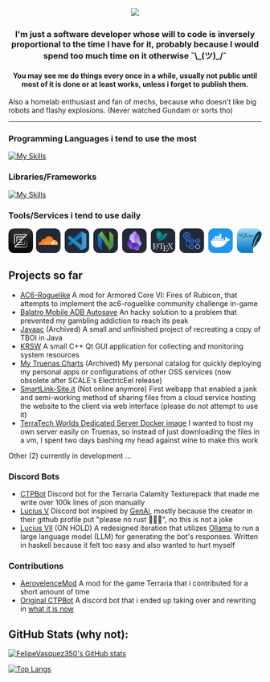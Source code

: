 <p align="center">
  <a href="https://github.com/DenverCoder1/readme-typing-svg"><img src="https://readme-typing-svg.herokuapp.com?color=%2336BCF7&pause=1000&lines=%24+rm+-rf+%2F+--no-preserve-root+%3AD"></a>

  <h3  align="center">I'm just a software developer whose will to code is inversely proportional to the time I have for it, probably because I would spend too much time on it otherwise ¯\_(ツ)_/¯</h3>

  <h4 align="center"> You may see me do things every once in a while, usually not public until most of it is done or at least works, unless i forget to publish them. </h4>

  Also a homelab enthusiast and fan of mechs, because who doesn't like big robots and flashy explosions. (Never watched Gundam or sorts tho)
</p>

---

### Programming Languages i tend to use the most

[![My Skills](https://skillicons.dev/icons?i=c,cpp,js,ts,rust,go,python)](https://skillicons.dev)

### Libraries/Frameworks

[![My Skills](https://skillicons.dev/icons?i=react,tailwind,vue,qt,bots,prisma)](https://skillicons.dev)

### Tools/Services i tend to use daily

<img src="./assets/icons.svg" alt="icons" href="https://skillicons.dev" />

## Projects so far
-   [AC6-Roguelike](https://github.com/FelipeVasquez350/AC6-Roguelike) A mod for Armored Core VI: Fires of Rubicon, that attempts to implement the ac6-roguelike community challenge in-game
-   [Balatro Mobile ADB Autosave](https://github.com/FelipeVasquez350/balatro-mobile-adb-autosave) An hacky solution to a problem that prevented my gambling addiction to reach its peak
-   [Javaac](https://github.com/FelipeVasquez350/Javaac) (Archived) A small and unfinished project of recreating a copy of TBOI in Java
-   [KRSW](https://github.com/FelipeVasquez350/KRSW) A small C++ Qt GUI application for collecting and monitoring system resources
-   [My Truenas Charts](https://github.com/FelipeVasquez350/Custom-Truenas-Catalog) (Archived) My personal catalog for quickly deploying my personal apps or configurations of other OSS services (now obsolete after SCALE's ElectricEel release)
-   [SmartLink-Site.it](https://github.com/FelipeVasquez350/SmartLink-Site.it) (Not online anymore) First webapp that enabled a jank and semi-working method of sharing files from a cloud service hosting the website to the client via web interface (please do not attempt to use it)
-   [TerraTech Worlds Dedicated Server Docker image](https://github.com/FelipeVasquez350/terratech-worlds-docker-server) I wanted to host my own server easily on Truenas, so instead of just downloading the files in a vm, I spent two days bashing my head against wine to make this work

Other (2) currently in development ...

### Discord Bots

-   [CTPBot](https://github.com/FelipeVasquez350/CTPBot) Discord bot for the Terraria Calamity Texturepack that made me write over 100k lines of json manually
-   [Lucius V](https://github.com/FelipeVasquez350/Lucius-V) Discord bot inspired by [GenAi](https://discord.bots.gg/bots/974297735559806986), mostly because the creator in their github profile put "please no rust 🚀🦀💥", no this is not a joke
-   [Lucius VII](https://github.com/FelipeVasquez350/Lucius-VII) (ON HOLD) A redesigned iteration that utilizes [Ollama](https://ollama.com/) to run a large language model (LLM) for generating the bot's responses. Written in haskell because it felt too easy and also wanted to hurt myself

### Contributions

-   [AerovelenceMod](https://github.com/Arcri/AerovelenceMod) A mod for the game Terraria that i contributed for a short amount of time
-   [Original CTPBot](https://github.com/daim0/CTPBot) A discord bot that i ended up taking over and rewriting in [what it is now](https://github.com/FelipeVasquez350/CTPBot)

## GitHub Stats (why not):

[![FelipeVasquez350's GitHub stats](https://github-readme-stats.vercel.app/api?username=FelipeVasquez350&theme=react&title_color=36BCF7&bg_color=2a2f38&hide_border=true&count_private=true)](https://github.com/anuraghazra/github-readme-stats)

[![Top Langs](https://github-readme-stats.vercel.app/api/top-langs/?username=FelipeVasquez350&layout=compact&theme=react&title_color=36BCF7&bg_color=2a2f38&hide_border=true&count_private=true)](https://github.com/anuraghazra/github-readme-stats)
